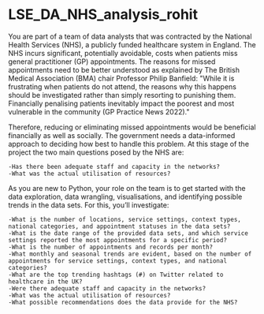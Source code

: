 # LSE_DA_NHS_analysis_rohit
You are part of a team of data analysts that was contracted by the National Health Services (NHS), a publicly funded healthcare system in England. The NHS incurs significant, potentially avoidable, costs when patients miss general practitioner (GP) appointments. The reasons for missed appointments need to be better understood as explained by The British Medical Association (BMA) chair Professor Philip Banfield:
            "While it is frustrating when patients do not attend, the reasons why this happens should be investigated rather than simply resorting to punishing them.      Financially penalising patients inevitably impact the poorest and most vulnerable in the community (GP Practice News 2022)." 

Therefore, reducing or eliminating missed appointments would be beneficial financially as well as socially. The government needs a data-informed approach to deciding how best to handle this problem. At this stage of the project the two main questions posed by the NHS are:

    -Has there been adequate staff and capacity in the networks?
    -What was the actual utilisation of resources?

As you are new to Python, your role on the team is to get started with the data exploration, data wrangling, visualisations, and identifying possible trends in the data sets. For this, you’ll investigate:

    -What is the number of locations, service settings, context types, national categories, and appointment statuses in the data sets?
    -What is the date range of the provided data sets, and which service settings reported the most appointments for a specific period?
    -What is the number of appointments and records per month?
    -What monthly and seasonal trends are evident, based on the number of appointments for service settings, context types, and national categories?
    -What are the top trending hashtags (#) on Twitter related to healthcare in the UK?
    -Were there adequate staff and capacity in the networks?
    -What was the actual utilisation of resources?
    -What possible recommendations does the data provide for the NHS?
